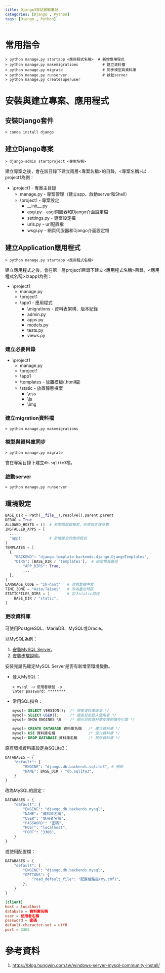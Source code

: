 ```yaml
---
title: Django3架站實戰筆記
categories: [Django , Python]
tags: [Django , Python]
---
```


# 常用指令

```console
> python manage.py startapp <應用程式名稱>  # 新增應用程式
> python manage.py makemigrations           # 建立資料檔
> python manage.py migrate                  # 同步模型與資料庫
> python manage.py runserver                # 啟動server
> python manage.py createsuperuser
```

# 安裝與建立專案、應用程式

## 安裝Django套件

```console
> conda install django
```

## 建立Django專案

```console
> django-admin startproject <專案名稱>
```

建立專案之後，會在該目錄下建立兩層<專案名稱>的目錄，<專案名稱>以project1為例：

- \project1 - 專案主目錄
  - manage.py - 專案管理（建立app、啟動server和Shell）
  - \project1 - 專案設定
    - \_\_init\_\_.py
    - asgi.py - asgi伺服器和Django介面設定檔
    - settings.py - 專案設定檔
    - urls.py - url配置檔
    - wsgi.py - 網頁伺服器和Django介面設定檔

## 建立Application應用程式

```console
> python manage.py startapp <應用程式名稱>
```

建立應用程式之後，會在第一層project1目錄下建立<應用程式名稱>目錄，<應用程式名稱>以app1為例：

- \project1
  - manage.py
  - \project1
  - \app1 - 應用程式
    - \migrations - 資料表架構、版本紀錄
    - admin.py
    - apps.py
    - models.py
    - tests.py
    - views.py

### 建立必要目錄

- \project1
  - manage.py
  - \project1
  - \app1
  - \templates - 放置模板(.html檔)
  - \static - 放置靜態檔案
    - \css
    - \js
    - \img

### 建立migration資料檔

```console
> python manage.py makemigrations
```

### 模型與資料庫同步

```console
> python manage.py migrate
```

會在專案目錄下建立`db.sqlite3`檔。

### 啟動server

```console
> python manage.py runserver
```

## 環境設定

```python
BASE_DIR = Path(__file__).resolve().parent.parent
DEBUG = True
ALLOWED_HOSTS = []  # 若關閉除錯模式，則需指定該參數
INSTALLED_APPS = [
  ...
  'app1'            # 新增建立的應用程式
]
TEMPLATES = [
  {
    "BACKEND": "django.template.backends.django.DjangoTemplates",
    "DIRS": [BASE_DIR / 'templates'],  # 指定模板路徑
        "APP_DIRS": True,
        ...
  },
]
LANGUAGE_CODE = "zh-hant"   # 改為繁體中文
TIME_ZONE = "Asia/Taipei"   # 改為臺北時區
STATICFILES_DIRS = [        # 加入static路徑
    BASE_DIR / "static",
]
```

### 更改資料庫

可使用PostgreSQL、MariaDB、MySQL或Oracle。

以MySQL為例：

1. [安裝MySQL Server](https://dev.mysql.com/downloads/mysql/)。
2. [安裝步驟說明](https://blog.hungwin.com.tw/windows-server-mysql-community-install/)。

安裝完請先確定MySQL Server是否有新增至環境變數。

- 登入MySQL：

  ```console
  > mysql -u 使用者帳號 -p
  Enter password: ********
  ```

- 常用SQL指令：

  ```sql
  mysql> SELECT VERSION();  /* 檢查資料庫版本 */
  mysql> SELECT USER();     /* 檢查目前登入使用者 */
  mysql> SHOW ENGINES \G    /* 顯示目前資料庫支援的儲存引擎 */

  mysql> CREATE DATABASE 資料庫名稱   /* 建立資料庫 */
  mysql> USE 資料庫名稱               /* 進入資料庫 */
  mysql> DROP DATABASE 資料庫名稱     /* 移除資料庫 */
  ```

原有環境資料庫設定為SQLite3：

```python
DATABASES = {
    "default": {
        "ENGINE": "django.db.backends.sqlite3", # 預設
        "NAME": BASE_DIR / "db.sqlite3",
    }
}
```

改為MySQL的設定：

```python
DATABASES = {
    "default": {
        "ENGINE": "django.db.backends.mysql",
        "NAME": "資料庫名稱",
        "USER": "使用者名稱",
        "PASSWORD": "密碼",
        "HOST": "localhost",
        "PORT": "3306",
    }
}
```

或使用配置檔：

```python
DATABASES = {
    "default": {
        "ENGINE": "django.db.backends.mysql",
        "OPTIONS": {
            "read_default_file": "配置檔路徑(my.cnf)",
        },
    }
}
```

```my.cnf
[client]
host = localhost
database = 資料庫名稱
user = 使用者名稱
password = 密碼
default-character-set = utf8
port = 3306
```

# 參考資料

1. https://blog.hungwin.com.tw/windows-server-mysql-community-install/